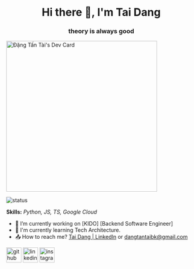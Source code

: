 <h1 align = "center"> Hi there 👋, I'm Tai Dang</h1>
<h3 align = "center"> theory is always good </h3>

<a href="https://app.daily.dev/dangtantaibk"><img src="https://api.daily.dev/devcards/d825bfde22d643fa9b3669a651e570c6.png?r=zgx" width="400" alt="Đặng Tấn Tài's Dev Card"/></a>

![status](https://komarev.com/ghpvc/?username=dangtantaibk&color=blue)
<!-- ![status](https://badge.stateful.com/dangtantaibk/status.svg)
![status](https://badge.stateful.com/dangtantaibk/dnd.svg) -->

**Skills:** *Python, JS, TS, Google Cloud*

- 🔭 I’m currently working on [KIDO] [Backend Software Engineer]
- 🌱 I'm currently learning Tech Architecture. 
- 📤 How to reach me? [Tai Dang | LinkedIn](https://www.linkedin.com/in/dang-tan-tai/) or [dangtantaibk@gmail.com](dangtantaibk@gmail.com)
<!-- - 📕 Portfolio: https://www.cam1pozas.xyz/ -->

[<img src='https://cdn.jsdelivr.net/npm/simple-icons@3.0.1/icons/github.svg' alt='github' height='40'>](https://github.com/dangtantaibk)  [<img src='https://cdn.jsdelivr.net/npm/simple-icons@3.0.1/icons/linkedin.svg' alt='linkedin' height='40'>](https://www.linkedin.com/in/dang-tan-tai/)  [<img src='https://cdn.jsdelivr.net/npm/simple-icons@3.0.1/icons/instagram.svg' alt='instagram' height='40'>](https://www.instagram.com/dangtantai_v.i.p/)

<!-- <a href='https://github.com/pricing'></a> 
[![Top Langs](https://github-readme-stats.vercel.app/api/top-langs/?username=camipozas&layout=compact&theme=github_dark&count_private=true)](https://github.com/camipozas/github-readme-stats) -->

<!-- ![Cami Pozas's GitHub stats](https://github-readme-stats.vercel.app/api?username=camipozas&theme=github_dark&show_icons=true&count_private=true)  -->
